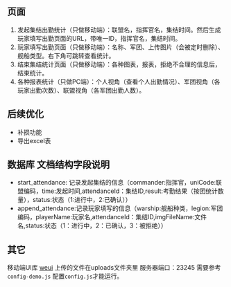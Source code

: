 
## 页面
1. 发起集结出勤统计（只做移动端）：联盟名，指挥官名，集结时间。然后生成玩家填写出勤页面的URL，带唯一ID，指挥官名，集结时间。
2. 玩家填写出勤页面（只做移动端）：名称、军团、上传图片（会被定时删除）、舰船类型。右下角可跳转查看统计。
3. 结束集结统计页面（只做移动端）：各种图表，报表，拒绝不合理的信息后，结束统计。
4. 各种报表统计（只做PC端）：个人视角（查看个人出勤情况）、军团视角（各玩家出勤次数）、联盟视角（各军团出勤人数）。




## 后续优化
- 补损功能
- 导出excel表

## 数据库 文档结构字段说明
- start_attendance: 记录发起集结的信息（commander:指挥官，uniCode:联盟编码，time:发起时间,attendanceId：集结ID,result:考勤结果（按团统计数量），status:状态（1:进行中，2:已确认））
- append_attendance:记录玩家填写的信息（warship:舰船种类，legion:军团编码，playerName:玩家名,attendanceId：集结ID,imgFileName:文件名,status:状态（1：进行中，2：已确认，3：被拒绝））

## 其它
移动端UI库 [weui](https://github.com/Tencent/weui)
上传的文件在uploads文件夹里
服务器端口：23245
需要参考`config-demo.js` 配置`config.js`才能运行。